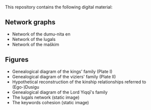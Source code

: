 This repository contains the following digital material:

## Network graphs

* Network of the dumu-nita en 
* Network of the lugals 
* Network of the maškim 

## Figures

* Genealogical diagram of the kings' family (Plate I) 
* Genealogical diagram of the viziers' family (Plate II) 
* Hypothetical reconstruction of the kinship relationships referred to (Ego-)Dusigu 
* Genealogical diagram of the Lord Yiqqī's family 
* The lugals network (static image) 
* The keywords cohesion (static image)
